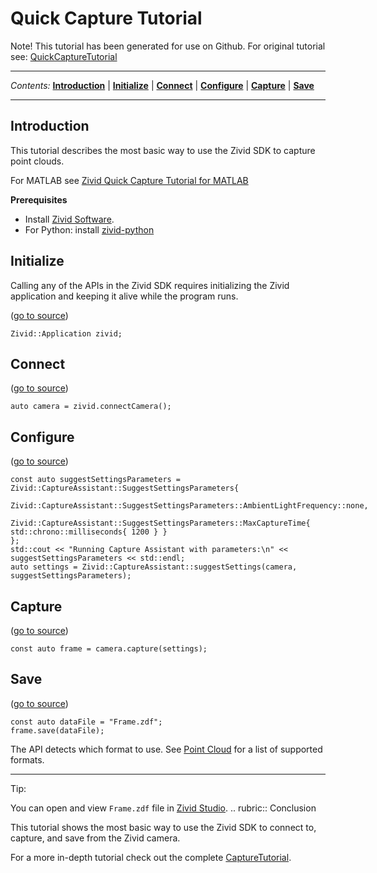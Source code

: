 # Quick Capture Tutorial

Note\! This tutorial has been generated for use on Github. For original
tutorial see:
[QuickCaptureTutorial](https://support.zivid.com/latest/getting-started/quick-capture-tutorial.html)



---

*Contents:*
[**Introduction**](#Introduction) |
[**Initialize**](#Initialize) |
[**Connect**](#Connect) |
[**Configure**](#Configure) |
[**Capture**](#Capture) |
[**Save**](#Save)

---



## Introduction

This tutorial describes the most basic way to use the Zivid SDK to
capture point clouds.

For MATLAB see [Zivid Quick Capture Tutorial for
MATLAB](https://github.com/zivid/zivid-matlab-samples/blob/master/source/Camera/Basic/QuickCaptureTutorial.md)

**Prerequisites**

  - Install [Zivid
    Software](https://support.zivid.com/latest//getting-started/software-installation.html).
  - For Python: install
    [zivid-python](https://github.com/zivid/zivid-python#installation)

## Initialize

Calling any of the APIs in the Zivid SDK requires initializing the Zivid
application and keeping it alive while the program runs.

([go to
source](https://github.com/zivid/zivid-cpp-samples/tree/master//source/Camera/Basic/Capture/Capture.cpp#L13))

``` sourceCode cpp
Zivid::Application zivid;
```

## Connect

([go to
source](https://github.com/zivid/zivid-cpp-samples/tree/master//source/Camera/Basic/Capture/Capture.cpp#L16))

``` sourceCode cpp
auto camera = zivid.connectCamera();
```

## Configure

([go to
source](https://github.com/zivid/zivid-cpp-samples/tree/master//source/Camera/Basic/CaptureAssistant/CaptureAssistant.cpp#L19-L25))

``` sourceCode cpp
const auto suggestSettingsParameters = Zivid::CaptureAssistant::SuggestSettingsParameters{
	Zivid::CaptureAssistant::SuggestSettingsParameters::AmbientLightFrequency::none,
	Zivid::CaptureAssistant::SuggestSettingsParameters::MaxCaptureTime{ std::chrono::milliseconds{ 1200 } }
};
std::cout << "Running Capture Assistant with parameters:\n" << suggestSettingsParameters << std::endl;
auto settings = Zivid::CaptureAssistant::suggestSettings(camera, suggestSettingsParameters);
```

## Capture

([go to
source](https://github.com/zivid/zivid-cpp-samples/tree/master//source/Camera/Basic/Capture/Capture.cpp#L22))

``` sourceCode cpp
const auto frame = camera.capture(settings);
```

## Save

([go to
source](https://github.com/zivid/zivid-cpp-samples/tree/master//source/Camera/Basic/Capture/Capture.cpp#L24-L26))

``` sourceCode cpp
const auto dataFile = "Frame.zdf";
frame.save(dataFile);
```

The API detects which format to use. See [Point
Cloud](https://support.zivid.com/latest//reference-articles/point-cloud-structure-and-output-formats.html)
for a list of supported formats.

-----

Tip:

You can open and view `Frame.zdf` file in [Zivid
Studio](https://support.zivid.com/latest//getting-started/studio-guide.html).
.. rubric:: Conclusion

This tutorial shows the most basic way to use the Zivid SDK to connect
to, capture, and save from the Zivid camera.

For a more in-depth tutorial check out the complete
[CaptureTutorial](https://github.com/zivid/zivid-cpp-samples/tree/master/source/Camera/Basic/CaptureTutorial.md).
